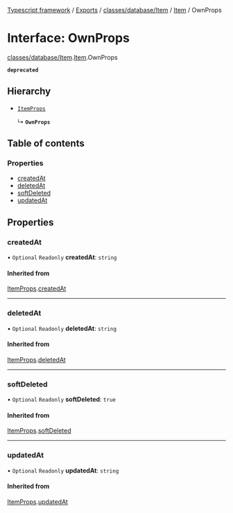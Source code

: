 [Typescript framework](../index.md) / [Exports](../modules.md) / [classes/database/Item](../modules/classes_database_Item.md) / [Item](../modules/classes_database_Item.Item.md) / OwnProps

# Interface: OwnProps

[classes/database/Item](../modules/classes_database_Item.md).[Item](../modules/classes_database_Item.Item.md).OwnProps

**`deprecated`**

## Hierarchy

- [`ItemProps`](classes_database_Item.Item.ItemProps.md)

  ↳ **`OwnProps`**

## Table of contents

### Properties

- [createdAt](classes_database_Item.Item.OwnProps.md#createdat)
- [deletedAt](classes_database_Item.Item.OwnProps.md#deletedat)
- [softDeleted](classes_database_Item.Item.OwnProps.md#softdeleted)
- [updatedAt](classes_database_Item.Item.OwnProps.md#updatedat)

## Properties

### createdAt

• `Optional` `Readonly` **createdAt**: `string`

#### Inherited from

[ItemProps](classes_database_Item.Item.ItemProps.md).[createdAt](classes_database_Item.Item.ItemProps.md#createdat)

___

### deletedAt

• `Optional` `Readonly` **deletedAt**: `string`

#### Inherited from

[ItemProps](classes_database_Item.Item.ItemProps.md).[deletedAt](classes_database_Item.Item.ItemProps.md#deletedat)

___

### softDeleted

• `Optional` `Readonly` **softDeleted**: ``true``

#### Inherited from

[ItemProps](classes_database_Item.Item.ItemProps.md).[softDeleted](classes_database_Item.Item.ItemProps.md#softdeleted)

___

### updatedAt

• `Optional` `Readonly` **updatedAt**: `string`

#### Inherited from

[ItemProps](classes_database_Item.Item.ItemProps.md).[updatedAt](classes_database_Item.Item.ItemProps.md#updatedat)
